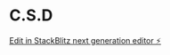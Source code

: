 # C.S.D

[Edit in StackBlitz next generation editor ⚡️](https://stackblitz.com/~/github.com/Croma-jet/careerskillsdevelopment)
